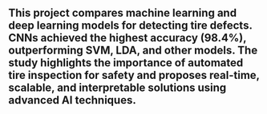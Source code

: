## This project compares machine learning and deep learning models for detecting tire defects. CNNs achieved the highest accuracy (98.4%), outperforming SVM, LDA, and other models. The study highlights the importance of automated tire inspection for safety and proposes real-time, scalable, and interpretable solutions using advanced AI techniques.

